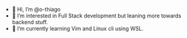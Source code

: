 - 👋 Hi, I’m @o-thiago
- 👀 I’m interested in Full Stack development but leaning more towards backend stuff.
- 🌱 I’m currently learning Vim and Linux cli using WSL.


